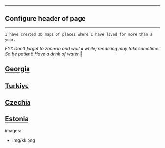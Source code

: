 
---
## Configure header of page


---

<!-- this is a subheadline -->
 `I have created 3D maps of places where I have lived for more than a year`.
 
_FYI: Don't forget to zoom in and wait a while; rendering may take sometime. So be patient! Have a drink of water_ 🙂
 
## [Georgia](https://drive.google.com/file/d/1HqhU_IM-ufU3EicYM9rO5oQtCC0u1PXy/view?usp=share_link)

## [Turkiye](https://drive.google.com/file/d/1UwEkX_xBbhT9jh0e52_7-IykFOHD3THP/view?usp=share_link)

## [Czechia](https://drive.google.com/file/d/1dI8CC84kWZQ01BmDl49VLhjet_2NP8eG/view?usp=share_link)

## [Estonia](https://drive.google.com/file/d/1n-8nyIqYQM9uvTu5x4MkuYAvwcyRqqCP/view?usp=share_link)

images:
- img/kk.png















